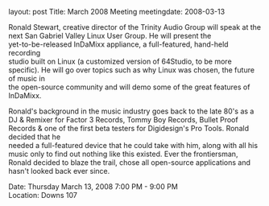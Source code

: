 layout: post
Title: March 2008 Meeting
meetingdate: 2008-03-13

Ronald Stewart, creative director of the Trinity Audio Group will speak at the 
next San Gabriel Valley Linux User Group. He will present the                  
yet-to-be-released InDaMixx appliance, a full-featured, hand-held recording    
studio built on Linux (a customized version of 64Studio, to be more specific). 
He will go over topics such as why Linux was chosen, the future of music in    
the open-source community and will demo some of the great features of          
InDaMixx.                                                                      
                                                                             
Ronald's background in the music industry goes back to the late 80's as a DJ & 
Remixer for Factor 3 Records, Tommy Boy Records, Bullet Proof Records & one of 
the first beta testers for Digidesign's Pro Tools. Ronald decided that he      
needed a full-featured device that he could take with him, along with all his  
music only to find out nothing like this existed. Ever the frontiersman,       
Ronald decided to blaze the trail, chose all open-source applications and      
hasn't looked back ever since.                                                 
                                                                             
Date: Thursday March 13, 2008 7:00 PM - 9:00 PM                                  
Location: Downs 107                                         
